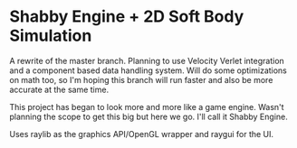 # Shabby Engine + 2D Soft Body Simulation
A rewrite of the master branch. Planning to use Velocity Verlet integration and a component based data handling system. Will do some optimizations on math too, so I'm hoping this branch will run faster and also be more accurate at the same time.

This project has began to look more and more like a game engine. Wasn't planning the scope to get this big but here we go. I'll call it Shabby Engine.

Uses raylib as the graphics API/OpenGL wrapper and raygui for the UI.

